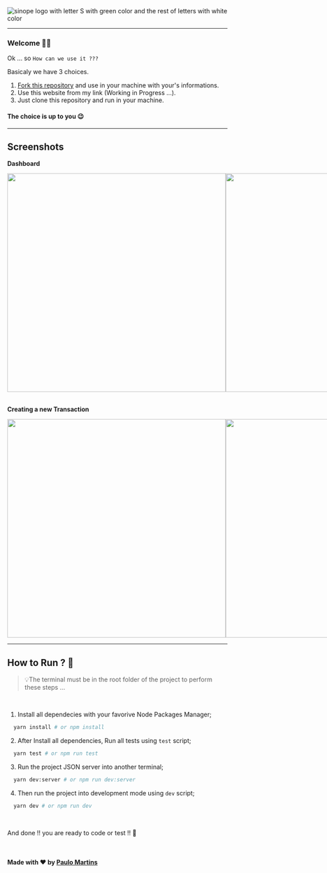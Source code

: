 <img src="https://user-images.githubusercontent.com/55673235/211171718-c66ad387-081a-430f-a8d9-68b288fcc67c.svg" alt="sinope logo with letter S with green color and the rest of letters with white color"/>

---

### Welcome 👋🏼

Ok ... so `How can we use it ???`

Basicaly we have 3 choices.

1. [Fork this repository](https://github.com/martins20/sinope/fork) and use in your machine with your's informations.
2. Use this website from my link (Working in Progress ...).
3. Just clone this repository and run in your machine.

#### The choice is up to you 😉

---

## Screenshots

<b>Dashboard</b>
<div style="display: flex;">
  <img src="https://user-images.githubusercontent.com/55673235/211171781-59174c36-9d37-409d-beaf-31859c669c69.png" height="500px" />
  <img src="https://user-images.githubusercontent.com/55673235/211172104-2f9edbc5-e0ed-48f4-bc51-8e48faa58f4b.png" height="500px"/>
</div>

<br>

<b>Creating a new Transaction</b>

<div style="display: flex;">
  <img src="https://user-images.githubusercontent.com/55673235/211172321-7445a3b9-81c6-4fa3-bd1f-21412887255c.png" height="500px" />
  <img src="https://user-images.githubusercontent.com/55673235/211172244-249e2f60-e7a6-4f24-b8eb-22ffec19df02.png" height="500px" />
</div>

---

## How to Run ? 🤨

> 💡The terminal must be in the root folder of the project to perform these steps ...

<br/>

1. Install all dependecies with your favorive Node Packages Manager;

```bash
  yarn install # or npm install
```

2. After Install all dependencies, Run all tests using `test` script;

```bash
  yarn test # or npm run test
```

3. Run the project JSON server into another terminal;

```bash
  yarn dev:server # or npm run dev:server
```

4. Then run the project into development mode using `dev` script;

```bash
  yarn dev # or npm run dev
```

<br/>

And done !! you are ready to code or test !! 🤩

<br/>

#### Made with ❤️ by [Paulo Martins](https://www.github.com/martins20)
